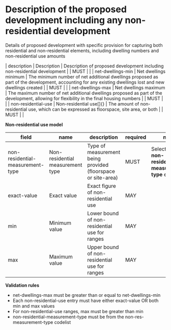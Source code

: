 # Description of the proposed development including any non-residential development

Details of proposed development with specific provision for capturing both residential 
and non-residential elements, including dwelling numbers and non-residential use amounts


| description | Description | Description of proposed development including non-residential development |  | MUST |  |
| net-dwellings-min | Net dwellings minimum | The minimum number of net additional dwellings proposed as part of the development, accounting for any existing dwellings lost and new dwellings created |  | MUST |  |
| net-dwellings-max | Net dwellings maximum | The maximum number of net additional dwellings proposed as part of the development, allowing for flexibility in the final housing numbers |  | MUST |  |
| non-residential-use | Non-residential use[]{} | The amount of non-residential use, which can be expressed as floorspace, site area, or both |  | MUST |  |


**Non-residential use model**

field | name | description | required | notes
-- | -- | -- | -- | --
non-residential-measurement-type | Non-residential measurement type | Type of measurement being provided (floorspace or site-area) | MUST | Select from the **non-residential-measurement-type** enum
exact-value | Exact value | Exact figure of non-residential use | MAY | 
min | Minimum value | Lower bound of non-residential use for ranges | MAY | 
max | Maximum value | Upper bound of non-residential use for ranges | MAY | 

**Validation rules**

- net-dwellings-max must be greater than or equal to net-dwellings-min
- Each non-residential-use entry must have either exact-value OR both min and max values
- For non-residential-use ranges, max must be greater than min
- non-residential-measurement-type must be from the non-res-measurement-type codelist
